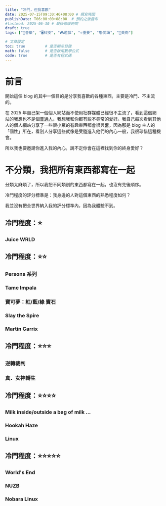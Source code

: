 ```yaml
---
title: "冷門，但我喜歡"
date: 2025-07-15T09:30:46+08:00 # 撰寫時間
publishDate: T06:00:00+08:00  # 預約之後發布
#lastmod: 2025-06-30 # 最後修改時間
draft: true
tags: ["🎵音樂", "🖥️科技", "🎮️遊戲", "⭐️重要", "📚️閱讀", "🎨美術"]

# 文章設定
toc: true         # 是否顯示目錄
math: false       # 是否啟用數學公式
code: true        # 是否有程式碼
---
```


# 前言

開始這個 blog 的其中一個目的是分享我喜歡的各種東西，主要是冷門、不主流的。

在 2025 年自己架一個個人網站而不使用社群媒體已經很不主流了，看到這個網站的我想也不是個[普通人]()，我想我和你都有些不尋常的愛好。我自己每次看到其他人的個人網站分享了一些很小眾的有趣東西都會很興奮，因為那是 blog 主人的「個性」所在，看別人分享這些就像是受邀進入他們的內心一般，我很珍惜這種機會。

所以我也要邀請你進入我的內心，說不定你會在這裡找到你的終身愛好？

# 不分類，我把所有東西都寫在一起

分類太麻煩了，所以我把不同類別的東西都寫在一起，也沒有先後順序。

冷門程度的評分標準是：我身邊的人對這個東西的熟悉程度如何？

我並沒有把全世界納入我的評分標準內，因為我體驗不到。

## 冷門程度：⭐️

### Juice WRLD


## 冷門程度：⭐️⭐️

### Persona 系列
### Tame Impala
### 寶可夢：紅/藍/綠 寶石
### Slay the Spire
### Martin Garrix


## 冷門程度：⭐️⭐️⭐️

### 逆轉裁判
### 真．女神轉生

## 冷門程度：⭐️⭐️⭐️⭐️

### Milk inside/outside a bag of milk … 
### Hookah Haze
### Linux

## 冷門程度：⭐️⭐️⭐️⭐️⭐️

### World's End
### NUZB
### Nobara Linux
